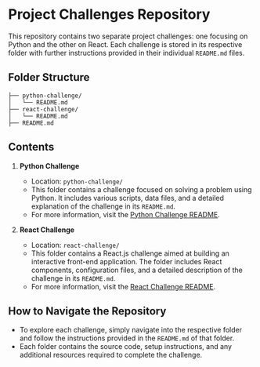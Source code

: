 
# Project Challenges Repository

This repository contains two separate project challenges: one focusing on Python and the other on React. Each challenge is stored in its respective folder with further instructions provided in their individual `README.md` files.

## Folder Structure

```
├── python-challenge/
│   └── README.md
├── react-challenge/
│   └── README.md
├── README.md
```

## Contents

1. **Python Challenge**
   - Location: `python-challenge/`
   - This folder contains a challenge focused on solving a problem using Python. It includes various scripts, data files, and a detailed explanation of the challenge in its `README.md`.
   - For more information, visit the [Python Challenge README](./python-challenge/README.md).

2. **React Challenge**
   - Location: `react-challenge/`
   - This folder contains a React.js challenge aimed at building an interactive front-end application. The folder includes React components, configuration files, and a detailed description of the challenge in its `README.md`.
   - For more information, visit the [React Challenge README](./react-challenge/README.md).

## How to Navigate the Repository

- To explore each challenge, simply navigate into the respective folder and follow the instructions provided in the `README.md` of that folder.
- Each folder contains the source code, setup instructions, and any additional resources required to complete the challenge.
